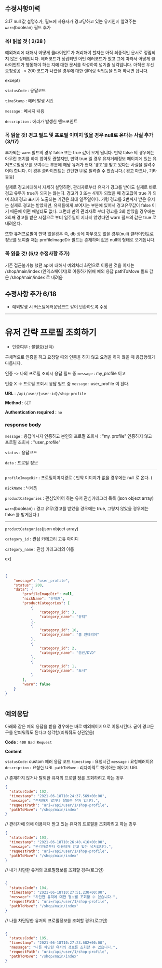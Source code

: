 ## 수정사항이력

3.17 null 값 설명추가, 필드에 사용자가 경고당하고 있는 유저인지 알려주는 `warn`(boolean) 필드 추가

### 꼭! 읽을 것 ( 2/28 )
예외처리에 대해서 어떻게 클라이언트가 처리해야 할지는 아직 최종적인 문서로 정립되지 않은 상태입니다. 에러코드가 정립되면 어떤 에러코드가 있고 그에 따라서 어떻게 클라이언트가 행동해야 하는 지에 대한 문서를 작성하여 넘겨줄 생각입니다.
아직은 우선 요청성공 -> 200 코드가 나왔을 경우에 대한 렌더링 작업등을 먼저 하시면 됩니다.

except)

`statusCode` : 응답코드

`timeStamp` : 에러 발생 시간

`message` : 메시지 내용

`description` : 에러가 발생한 엔드포인트


### 꼭 읽을 것! 경고 필드 및 프로필 이미지 없을 경우 null로 온다는 사실 추가(3/17)
추가되는 `warn` 필드의 경우 false 또는 true 값이 오게 됩니다.
만약 false 의 경우에는 아무런 조치를 하지 않아도 괜찮지만, 만약 true 일 경우 유저거래정보 페이지에 있는 유저프로필정보를 보여주는 부분에 해당 유저가 현재 '경고'를 받고 있다는 사실을 알려주어야 합니다. 이 경우 클라이언트는 간단한 UI로 알려줄 수 있습니다.( 경고 마크나, 기타 등등)

실제로 경고에대해서 자세히 설명하면, 관리자로부터 유저가 경고를 받아도 실제로 바로 경고 유무가 true가 되지는 않는다. 경고가 3 또는 4개가 되었을 때 경고값이 true 가 되며 최대 경고 표시가 노출되는 기간은 최대 일주일이다. 가령 경고를 2번까지 받은 유저는 실제로 경고는 받았지만, 유저들에게 보여지는 부분에 있어서 경고유무값이 false 이기 때문에 어떤 패널티도 없다. 그런데 만약 관리자로 부터 경고를 3회 받았을 경우에는 3회째 경고를 받은 시점으로 부터 일주일이 지나지 않았다면 warn 필드의 값은 true 로 내려온다.


또한 유저프로필이 만약 없을경우 즉, db 상에 아무것도 없을 경우(null) 클라이언트로 정보를 보여줄 때는 profileImageDir 필드는 존재하며 값은 null의 형태로 오게됩니다.

### 꼭 읽을 것! (5/2 수정사항 추가)
기존 접근불가능 했던 api에 대해서 예외처리 화면으로 이동한 것을 이제는 /shop/main/index (인덱스페이지)로 이동하기위해 예외 응답 pathToMove 필드 값은 /shop/main/index 로 내려옴


## 수정사항 추가 6/18
- 예외발생 시 커스텀에러응답코드 같이 반환하도록 수정

---

# 유저 간략 프로필 조회하기

* 인증여부 : 불필요(선택)

구체적으로 인증을 하고 요청할 때와 인증을 하지 않고 요청을 하지 않을 때 응답형태가 다릅니다.

인증 -> 나의 프로필 조회시 응답 필드 중 `message` : my_profile 이고

인증 X -> 프로필 조회시 응답 필드 중 `message` : user_profile 이 된다.

**URL** : `/api/user/{user-id}/shop-profile`

**Method** : `GET`

**Authentication required** : `no`

### response body

`message` : 응답메시지
인증하고 본인의 프로필 조회시 : "my_profile"
인증하지 않고 프로필 조회시 : "user_profile"


`status` : 응답코드

`data` : 프로필 정보

---

`profileImageDir` : 프로필이미지경로 ( 만약 이미지가 없을 경우에는 null 로 온다. )

`nickName` : 닉네임

`productCategories` : 관심있어어 하는 유저 관심카테고리 목록 (json object array)

`warn`(boolean) : 경고 유무(경고를 받았을 경우에는 true, 그렇지 않았을 경우에는 false 를 받게된다.)

---

`productCategories`(json object array)

`category_id` : 관심 카테고리 고유 아이디

`category_name` : 관심 카테고리의 이름


ex)

```json


{
    "message": "user_profile",
    "status": 200,
    "data": {
        "profileImageDir": null,
        "nickName": "윤태권",
        "productCategories": [
            {
                "category_id": 3,
                "category_name": "뷰티"
            },
            {
                "category_id": 10,
                "category_name": "홈 인테리어"
            },
            {
                "category_id": 2,
                "category_name": "음반/DVD"
            },
            {
                "category_id": 1,
                "category_name": "도서"
            }
        ],
        "warn": false
    }
}



```


## 예외응답
아래와 같은 예외 응답을 받을 경우에는 바로 예외페이지으로 이동시킨다.
굳이 경고문구를 안띄워줘도 된다고 생각함(띄워줘도 상관없음)

**Code** : `400 Bad Request`

**Content**

`statusCode`: custom 에러 응답 코드
`timestamp` : 요청시간
`message` : 요청에러이유
`description` : 요청한 URL
`pathToMove` : 리다이렉트 해야하는 페이지 URL

// 존재하지 않거나 탈퇴한 유저의 프로필 정를 조회하려고 하는 경우
```json
{
  "statusCode": 102,
  "timestamp": "2021-06-18T10:24:37.569+00:00",
  "message": "존재하지 않거나 탈퇴한 유저 입니다.",
  "requestPath": "uri=/api/user/1/shop-profile",
  "pathToMove": "/shop/main/index"
}
```

// 관리자에 의해 이용제재 받고 있는 유저의 프로필을 조회하려고 하는 경우
```json
{
  "statusCode": 103,
  "timestamp": "2021-06-18T10:26:40.416+00:00",
  "message": "관리자로부터 이용제재 받고 있는 유저입니다.",
  "requestPath": "uri=/api/user/1/shop-profile",
  "pathToMove": "/shop/main/index"
}
```

// 내가 차단한 유저의 프로필정보를 조회할 경우(로그인)

```json

{
  "statusCode": 104,
  "timestamp": "2021-06-18T10:27:51.230+00:00",
  "message": "차단한 유저에 대한 정보를 조회할 수 없습니다.",
  "requestPath": "uri=/api/user/1/shop-profile",
  "pathToMove": "/shop/main/index"
}

```

// 나를 차단당한 유저의 프로필정보를 조회할 경우(로그인)

```json

{
  "statusCode": 105,
  "timestamp": "2021-06-18T10:27:23.682+00:00",
  "message": "나를 차단한 유저의 정보를 조회할 수 없습니다.",
  "requestPath": "uri=/api/user/1/shop-profile",
  "pathToMove": "/shop/main/index"
}

```